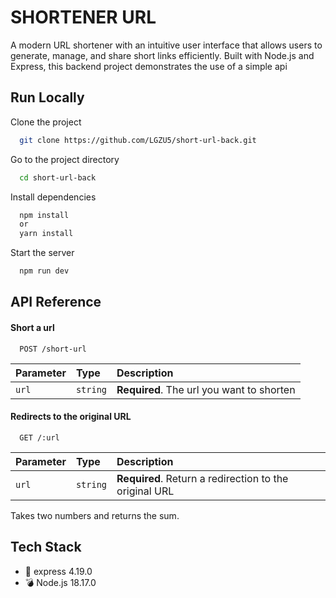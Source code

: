 
# SHORTENER URL

A modern URL shortener with an intuitive user interface that allows users to generate, manage, and share short links efficiently. Built with Node.js and Express, this backend project demonstrates the use of a simple api


## Run Locally

Clone the project

```bash
  git clone https://github.com/LGZU5/short-url-back.git
```

Go to the project directory

```bash
  cd short-url-back
```

Install dependencies

```bash
  npm install
  or
  yarn install
```

Start the server

```bash
  npm run dev
```


## API Reference

#### Short a url

```http
  POST /short-url
```

| Parameter | Type     | Description                |
| :-------- | :------- | :------------------------- |
| `url` | `string` | **Required**. The url you want to shorten  |

#### Redirects to the original URL

```http
  GET /:url
```

| Parameter | Type     | Description                       |
| :-------- | :------- | :-------------------------------- |
| `url`      | `string` | **Required**. Return a redirection to the original URL |


Takes two numbers and returns the sum.

## Tech Stack

- 🚀 express 4.19.0
- 💣 Node.js 18.17.0
